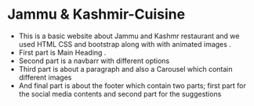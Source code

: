 # Jammu & Kashmir-Cuisine
- This is a basic website about Jammu and Kashmr restaurant and we used  HTML CSS and bootstrap along with with animated images .
- First part is Main Heading .
- Second part is a navbarr with different options
- Third part is about a paragraph and also a  Carousel which contain different images
- And final  part is about the footer which contain two parts; first part for the social media contents and second part for the suggestions
